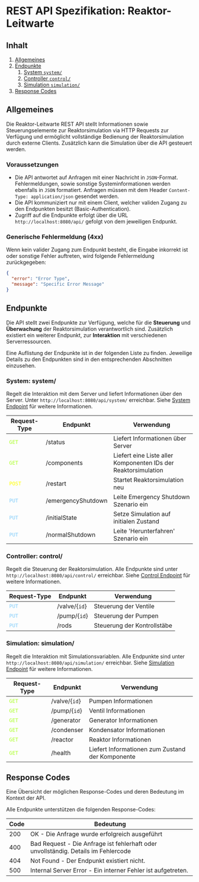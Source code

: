 # REST API Spezifikation: Reaktor-Leitwarte

## Inhalt
1. [Allgemeines](#allgemeines)
2. [Endpunkte](#endpunkte)
   1. [System `system/`](#system-system)
   2. [Controller `control/`](#controller-control)
   3. [Simulation `simulation/`](#simulation-simulation)
3. [Response Codes](#response-codes)

## Allgemeines

Die Reaktor-Leitwarte REST API stellt Informationen sowie Steuerungselemente zur 
Reaktorsimulation via HTTP Requests zur Verfügung und ermöglicht vollständige
Bedienung der Reaktorsimulation durch externe Clients. Zusätzlich kann die Simulation über die API gesteuert werden.

### Voraussetzungen
- Die API antwortet auf Anfragen mit einer Nachricht in `JSON`-Format.
Fehlermeldungen, sowie sonstige Systeminformationen werden ebenfalls in `JSON` formatiert.
Anfragen müssen mit dem Header `Content-Type: application/json` gesendet werden.
- Die API kommuniziert nur mit einem Client, welcher validen Zugang zu den Endpunkten besitzt (Basic-Authentication).
- Zugriff auf die Endpunkte erfolgt über die URL `http://localhost:8080/api/` gefolgt von dem jeweiligen Endpunkt.

### Generische Fehlermeldung (4xx)

Wenn kein valider Zugang zum Endpunkt besteht, die Eingabe inkorrekt ist oder sonstige Fehler auftreten, wird folgende Fehlermeldung zurückgegeben:

```json
{
  "error": "Error Type",
  "message": "Specific Error Message"
}
```

## Endpunkte

Die API stellt zwei Endpunkte zur Verfügung, welche für die **Steuerung** und **Überwachung** der Reaktorsimulation verantwortlich sind.
Zusätzlich existiert ein weiterer Endpunkt, zur **Interaktion** mit verschiedenen Serverressourcen.

Eine Auflistung der Endpunkte ist in der folgenden Liste zu finden. Jeweilige Details zu den Endpunkten sind in den
entsprechenden Abschnitten einzusehen.

### System: system/

Regelt die Interaktion mit dem Server und liefert Informationen über den Server.
Unter `http://localhost:8080/api/system/` erreichbar.
Siehe [System Endpoint](ep-control.md) für weitere Informationen.


| Request-Type                                  | Endpunkt           | Verwendung                                                     |
|-----------------------------------------------|--------------------|----------------------------------------------------------------|
| <code style="color : greenyellow">GET</code>  | /status            | Liefert Informationen über Server                              |
| <code style="color : greenyellow">GET</code>  | /components        | Liefert eine Liste aller Komponenten IDs der Reaktorsimulation |
| <code style="color : yellow">POST</code>      | /restart           | Startet Reaktorsimulation neu                                  |
| <code style="color : lightskyblue">PUT</code> | /emergencyShutdown | Leite Emergency Shutdown Szenario ein                          |
| <code style="color : lightskyblue">PUT</code> | /initialState      | Setze Simulation auf initialen Zustand                         |
| <code style="color : lightskyblue">PUT</code> | /normalShutdown    | Leite 'Herunterfahren' Szenario ein                            |


### Controller: control/

Regelt die Steuerung der Reaktorsimulation.
Alle Endpunkte sind unter `http://localhost:8080/api/control/` erreichbar.
Siehe [Control Endpoint](ep-system.md) für weitere Informationen.

| Request-Type                                    | Endpunkt      | Verwendung                  |
|-------------------------------------------------|---------------|-----------------------------|
| <code style="color :  lightskyblue">PUT</code>  | /valve/{`id`} | Steuerung der Ventile       |
| <code style="color :  lightskyblue">PUT</code>  | /pump/{`id`}  | Steuerung der Pumpen        |
| <code style="color :  lightskyblue">PUT</code>  | /rods         | Steuerung der Kontrollstäbe |

### Simulation: simulation/

Regelt die Interaktion mit Simulationsvariablen.
Alle Endpunkte sind unter `http://localhost:8080/api/simulation/` erreichbar.
Siehe [Simulation Endpoint](ep-simulation.md) für weitere Informationen.

| Request-Type                                 | Endpunkt      | Verwendung                                       |
|----------------------------------------------|---------------|--------------------------------------------------|
| <code style="color : greenyellow">GET</code> | /valve/{`id`} | Pumpen Informationen                             |
| <code style="color : greenyellow">GET</code> | /pump/{`id`}  | Ventil Informationen                             |
| <code style="color : greenyellow">GET</code> | /generator    | Generator Informationen                          |
| <code style="color : greenyellow">GET</code> | /condenser    | Kondensator Informationen                        |
| <code style="color : greenyellow">GET</code> | /reactor      | Reaktor Informationen                            |
| <code style="color : greenyellow">GET</code> | /health       | Liefert Informationen zum Zustand der Komponente |

## Response Codes

Eine Übersicht der möglichen Response-Codes und deren Bedeutung im Kontext der API.

Alle Endpunkte unterstützen die folgenden Response-Codes:

| Code | Bedeutung                                                                                        |
|------|--------------------------------------------------------------------------------------------------|
| 200  | OK - Die Anfrage wurde erfolgreich ausgeführt                                                    |
| 400  | Bad Request - Die Anfrage ist fehlerhaft oder unvollständig. Details im Fehlercode               |
| 404  | Not Found - Der Endpunkt existiert nicht.                                                        |
| 500  | Internal Server Error - Ein interner Fehler ist aufgetreten.                                     |